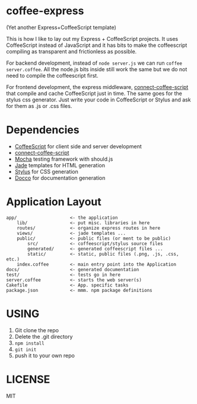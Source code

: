 coffee-express 
==============

(Yet another Express+CoffeeScript template)

This is how I like to lay out my Express + CoffeeScript projects. It uses CoffeeScript 
instead of JavaScript and it has bits to make the coffeescript compiling as transparent 
and frictionless as possible. 

For backend development, instead of `node server.js` we can run `coffee server.coffee`. 
All the node.js bits inside still work the same but we do not need to compile the 
coffeescript first. 

For frontend development, the express middleware, [connect-coffee-script](https://github.com/wdavidw/node-connect-coffee-script) that compile and cache CoffeeScript just in time. The same goes for the stylus css generator. Just write your code in CoffeeScript or Stylus and ask for them as .js or .css files. 

Dependencies
============

* [CoffeeScript](http://coffeescript.org) for client side and server development
* [connect-coffee-script](ttps://github.com/wdavidw/node-connect-coffee-script)
* [Mocha](http://mochajs.org/) testing framework with should.js 
* [Jade](http://jade-lang.com/) templates for HTML generation
* [Stylus](http://learnboost.github.com/stylus/) for CSS generation
* [Docco](http://jashkenas.github.com/docco/) for documentation generation

Application Layout
==================

    app/                    <- the application
        lib/                <- put misc. libraries in here 
        routes/             <- organize express routes in here
        views/              <- jade templates ...
        public/             <- public files (or ment to be public)
            src/            <- coffeescript/stylus source files
            generated/      <- generated coffeescript files ...
            static/         <- static, public files (.png, .js, .css, etc.)
        index.coffee        <- main entry point into the Application
    docs/                   <- generated documentation
    test/                   <- tests go in here
    server.coffee           <- starts the web server(s)
    Cakefile                <- App. specific tasks
    package.json            <- mmm. npm package definitions

USING
=====

1. Git clone the repo
1. Delete the .git directory
1. `npm install`
1. `git init` 
1. push it to your own repo

LICENSE
=======

MIT

